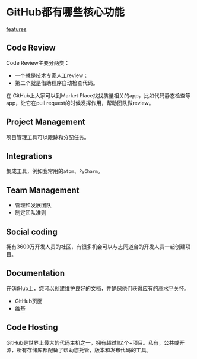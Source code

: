# GitHub都有哪些核心功能

[features](https://github.com/features)

## Code Review

Code Review主要分两类：
* 一个就是技术专家人工review；
* 第二个就是借助程序自动检查代码。

在 GitHub上大家可以到Market Place找找质量相关的app，比如代码静态检查等app，让它在pull request的时候发挥作用，帮助团队做review。

## Project Management

项目管理工具可以跟踪和分配任务。


## Integrations

集成工具，例如我常用的`atom`、`PyCharm`。


## Team Management

* 管理和发展团队
* 制定团队准则

## Social coding

拥有3600万开发人员的社区，有很多机会可以与志同道合的开发人员一起创建项目。

## Documentation

在GitHub上，您可以创建维护良好的文档，并确保他们获得应有的高水平关怀。
* GitHub页面
* 维基

## Code Hosting

GitHub是世界上最大的代码主机之一，拥有超过1亿个+项目。私有，公共或开源，所有存储库都配备了帮助您托管，版本和发布代码的工具。
